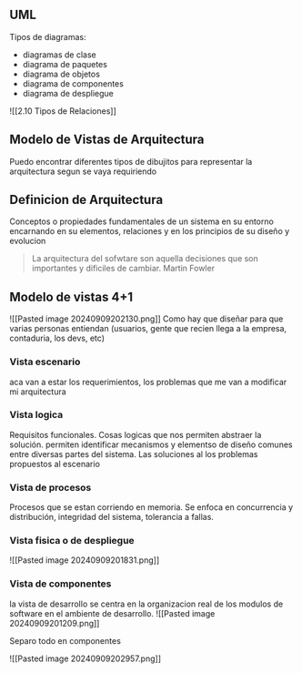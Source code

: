 ## UML
Tipos de diagramas: 
- diagramas de clase
- diagrama de paquetes 
- diagrama de objetos
- diagrama de componentes 
- diagrama de despliegue

![[2.10 Tipos de Relaciones]]

## Modelo de Vistas de Arquitectura
Puedo encontrar diferentes tipos de dibujitos para representar la arquitectura segun se vaya requiriendo


## Definicion de Arquitectura 
Conceptos o propiedades fundamentales  de un sistema en su entorno encarnando en su elementos, relaciones y en los principios de su diseño y evolucion

> La arquitectura del sofwtare son aquella decisiones que son importantes y dificiles de cambiar. Martin Fowler


## Modelo de vistas 4+1 
![[Pasted image 20240909202130.png]]
Como hay que diseñar para que varias personas entiendan (usuarios, gente que recien llega a la empresa, contaduria, los devs, etc)

### Vista escenario
aca van a estar los requerimientos, los problemas que me van a modificar mi arquitectura

### Vista logica 
Requisitos funcionales. Cosas logicas que nos permiten abstraer la solución.  permiten identificar mecanismos y elementso de diseño comunes entre diversas partes del sistema. Las soluciones al los problemas propuestos al escenario

### Vista de procesos 
Procesos que se estan corriendo en memoria. Se enfoca en concurrencia y distribución, integridad del sistema, tolerancia a fallas.

### Vista fisica o de despliegue 

![[Pasted image 20240909201831.png]]
### Vista de componentes  
la vista de desarrollo se centra en la organizacion real de los modulos de software en el ambiente de desarrollo. 
![[Pasted image 20240909201209.png]]

Separo todo en componentes

![[Pasted image 20240909202957.png]]